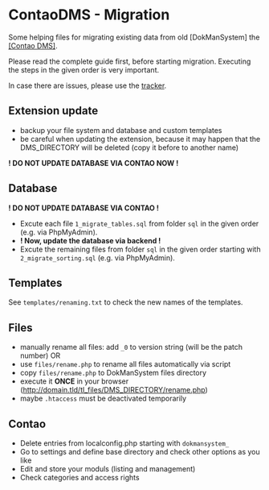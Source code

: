 ContaoDMS - Migration
=====================

Some helping files for migrating existing data from old [DokManSystem] the [[Contao DMS]](https://github.com/ContaoDMS/core).

Please read the complete guide first, before starting migration. Executing the steps in the given order is very important.

In case there are issues, please use the [tracker](https://github.com/ContaoDMS/migration/issues).


Extension update
----------------

- backup your file system and database and custom templates
- be careful when updating the extension, because it may happen that the DMS_DIRECTORY will be deleted (copy it before to another name)

**! DO NOT UPDATE DATABASE VIA CONTAO NOW !**

Database
--------

**! DO NOT UPDATE DATABASE VIA CONTAO !**
- Excute each file `1_migrate_tables.sql` from folder `sql` in the given order (e.g. via PhpMyAdmin).
- **! Now, update the database via backend !**
- Excute the remaining files from folder `sql` in the given order starting with `2_migrate_sorting.sql` (e.g. via PhpMyAdmin).

Templates
---------

See `templates/renaming.txt` to check the new names of the templates.

Files
-----

- manually rename all files: add `_0` to version string (will be the patch number)
OR
- use `files/rename.php` to rename all files automatically via script
 - copy `files/rename.php` to DokManSystem files directory
 - execute it **ONCE** in your browser (http://domain.tld/tl_files/DMS_DIRECTORY/rename.php)
 - maybe `.htaccess` must be deactivated temporarily

Contao
------

- Delete entries from localconfig.php starting with `dokmansystem_`
- Go to settings and define base directory and check other options as you like
- Edit and store your moduls (listing and management)
- Check categories and access rights
